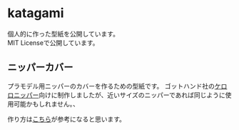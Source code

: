 # katagami
個人的に作った型紙を公開しています。  
MIT Licenseで公開しています。

## ニッパーカバー
プラモデル用ニッパーのカバーを作るための型紙です。
ゴットハンド社の[ケロロニッパー](http://shop.godhandtool.com/shopdetail/000000003987/)向けに制作しましたが、近いサイズのニッパーであれば同じように使用可能かもしれません。、

作り方は[こちら](http://blog.innotamago.com/entry/2018/03/01/013245)が参考になると思います。
